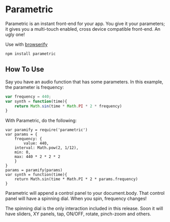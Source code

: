 # Parametric

Parametric is an instant front-end for your app.  You give it your parameters; it gives you a multi-touch enabled, cross device compatible front-end.  An ugly one!

Use with [browserify](https://github.com/substack/node-browserify)

```
npm install parametric
```

## How To Use

Say you have an audio function that has some parameters.  In this example, the parameter is frequency:

```js
var frequency = 440;
var synth = function(time){
    return Math.sin(time * Math.PI * 2 * frequency)
}
```
With Parametric, do the following:
```
var paramify = require('parametric')
var params = {
    frequency: {
        value: 440,
	interval: Math.pow(2, 1/12),
	min: 0,
	max: 440 * 2 * 2 * 2
    }	
}
params = paramify(params)
var synth = function(time){
    return Math.sin(time * Math.PI * 2 * params.frequency)
}
```
Parametric will append a control panel to your document.body.  That control panel will have a spinning dial.  When you spin, frequency changes!

The spinning dial is the only interaction included in this release.  Soon it will have sliders, XY panels, tap, ON/OFF, rotate, pinch-zoom and others.

